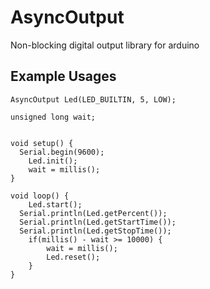 # AsyncOutput
Non-blocking digital output library for arduino 


## Example Usages

```
AsyncOutput Led(LED_BUILTIN, 5, LOW);

unsigned long wait;


void setup() {
  Serial.begin(9600);
	Led.init();
	wait = millis();
}

void loop() {
	Led.start();
  Serial.println(Led.getPercent());
  Serial.println(Led.getStartTime());
  Serial.println(Led.getStopTime());
	if(millis() - wait >= 10000) {
		wait = millis();
		Led.reset();
	}
}

```
